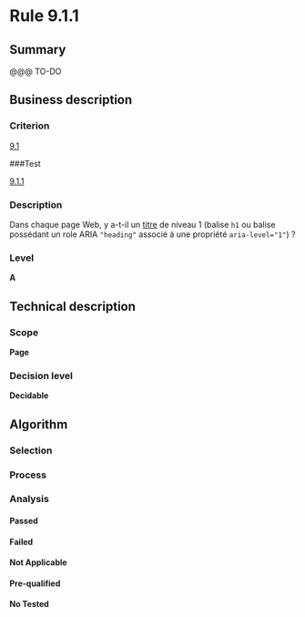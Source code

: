 # Rule 9.1.1

## Summary

@@@ TO-DO

## Business description

### Criterion

[9.1](http://references.modernisation.gouv.fr/referentiel-technique-0#crit-9-1)

###Test

[9.1.1](http://references.modernisation.gouv.fr/referentiel-technique-0#test-9-1-1)

### Description

Dans chaque page Web, y a-t-il un <a href="http://references.modernisation.gouv.fr/sites/default/files/RGAA3_RC2-1/glossaire.htm#mTitre">titre</a> de niveau 1 (balise `h1` ou balise poss&eacute;dant un role ARIA `"heading"` associ&eacute; &agrave; une propri&eacute;t&eacute; `aria-level="1"`) ?

### Level

**A**

## Technical description

### Scope

**Page**

### Decision level

**Decidable**

## Algorithm

### Selection

### Process

### Analysis

#### Passed

#### Failed

#### Not Applicable

#### Pre-qualified

#### No Tested 






